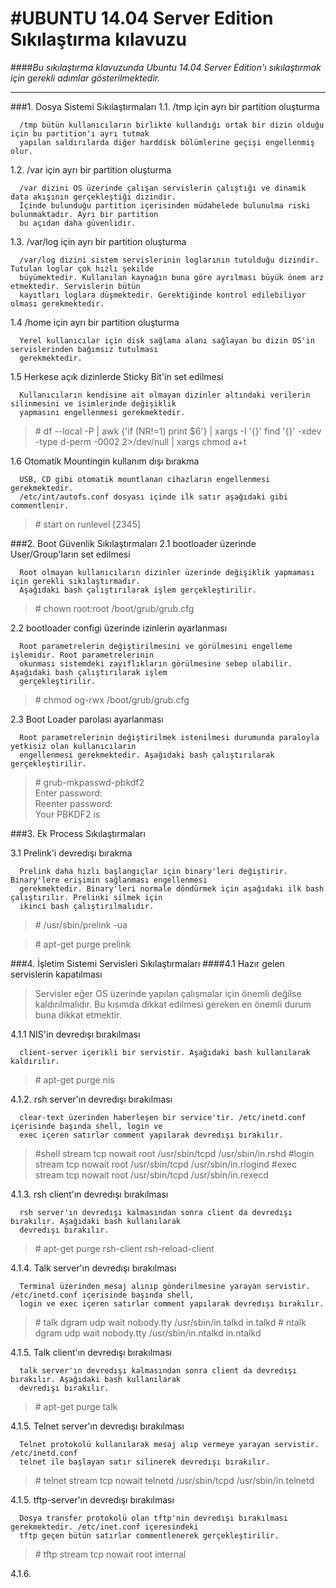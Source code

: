 #UBUNTU 14.04 Server Edition Sıkılaştırma kılavuzu
===================================================
####*Bu sıkılaştırma klavuzunda Ubuntu 14.04 Server Edition'ı sıkılaştırmak için gerekli adımlar gösterilmektedir.*
___________________________________________________________________________________________________________________

###1. Dosya Sistemi Sıkılaştırmaları
   1.1. /tmp için ayrı bir partition oluşturma
   
      /tmp bütün kullanıcıların birlikte kullandığı ortak bir dizin olduğu için bu partition'ı ayrı tutmak
      yapılan saldırılarda diğer harddisk bölümlerine geçişi engellenmiş olur.
   1.2. /var için ayrı bir partition oluşturma
   
      /var dizini OS üzerinde çalışan servislerin çalıştığı ve dinamik data akışının gerçekleştiği dizindir.
      İçinde bulunduğu partition içerisinden müdahelede bulunulma riski bulunmaktadır. Ayrı bir partition 
      bu açıdan daha güvenlidir.

   1.3. /var/log için ayrı bir partition oluşturma
   
      /var/log dizini sistem servislerinin loglarının tutulduğu dizindir. Tutulan loglar çok hızlı şekilde
      büyümektedir. Kullanılan kaynağın buna göre ayrılması büyük önem arz etmektedir. Servislerin bütün
      kayıtları loglara düşmektedir. Gerektiğinde kontrol edilebiliyor olması gerekmektedir.

   1.4 /home için ayrı bir partition oluşturma
   
      Yerel kullanıcılar için disk sağlama alanı sağlayan bu dizin OS'in servislerinden bağımsız tutulması
      gerekmektedir.
   
   1.5 Herkese açık dizinlerde Sticky Bit'in set edilmesi
   
      Kullanıcıların kendisine ait olmayan dizinler altındaki verilerin silinmesini ve isimlerinde değişiklik
      yapmasını engellenmesi gerekmektedir.
      
> \# df --local -P | awk {'if (NR!=1) print $6'} | xargs -I '{}' find '{}' -xdev -type d-perm -0002 2>/dev/null | xargs chmod a+t

   1.6 Otomatik Mountingin kullanım dışı bırakma
   
      USB, CD gibi otomatik mountlanan cihazların engellenmesi gerekmektedir.
      /etc/int/autofs.conf dosyası içinde ilk satır aşağıdaki gibi commentlenir.
   
> \# start on runlevel [2345]

###2. Boot Güvenlik Sıkılaştırmaları
   2.1 bootloader üzerinde User/Group'ların set edilmesi
   
      Root olmayan kullanıcıların dizinler üzerinde değişiklik yapmaması için gerekli sıkılaştırmadır.
      Aşağıdaki bash çalıştırılarak işlem gerçekleştirilir.

> \# chown root:root /boot/grub/grub.cfg
   
   2.2 bootloader configi üzerinde izinlerin ayarlanması
   
      Root parametrelerin değiştirilmesini ve görülmesini engelleme işlemidir. Root parametrelerinin
      okunması sistemdeki zayıflıkların görülmesine sebep olabilir. Aşağıdaki bash çalıştırılarak işlem
      gerçekleştirilir.

> \# chmod og-rwx /boot/grub/grub.cfg

   2.3 Boot Loader parolası ayarlanması
   
      Root parametrelerinin değiştirilmek istenilmesi durumunda paraloyla yetkisiz olan kullanıcıların
      engellenmesi gerekmektedir. Aşağıdaki bash çalıştırılarak gerçekleştirilir. 

>  \# grub-mkpasswd-pbkdf2   
>     Enter password: <password>   
>     Reenter password: <password>    
>     Your PBKDF2 is <encrypted-password>   

###3. Ek Process Sıkılaştırmaları

   3.1 Prelink'i devredışı bırakma
   
      Prelink daha hızlı başlangıçlar için binary'leri değiştirir. Binary'lere erişimin sağlanması engellenmesi
      gerekmektedir. Binary'leri normale döndürmek için aşağıdaki ilk bash çalıştırılır. Prelinki silmek için
      ikinci bash çalıştırılmalıdır.
   
> \# /usr/sbin/prelink -ua

> \# apt-get purge prelink

###4. İşletim Sistemi Servisleri Sıkılaştırmaları
####4.1 Hazır gelen servislerin kapatılması
   >Servisler eğer OS üzerinde yapılan çalışmalar için önemli değilse kaldırılmalıdır. Bu kısımda dikkat
   >edilmesi gereken en önemli durum buna dikkat etmektir.

   4.1.1 NIS'in devredışı bırakılması
   
      client-server içerikli bir servistir. Aşağıdaki bash kullanılarak kaldırılır.
> \# apt-get purge nis

   4.1.2. rsh server'ın devredışı bırakılması

      clear-text üzerinden haberleşen bir service'tir. /etc/inetd.conf içerisinde başında shell, login ve
      exec içeren satırlar comment yapılarak devredışı bırakılır.
   
>\#shell stream tcp nowait root /usr/sbin/tcpd /usr/sbin/in.rshd 
>\#login stream tcp nowait root /usr/sbin/tcpd /usr/sbin/in.rlogind 
>\#exec stream tcp nowait root /usr/sbin/tcpd /usr/sbin/in.rexecd

   4.1.3. rsh client'ın devredışı bırakılması

      rsh server'ın devredışı kalmasından sonra client da devredışı bırakılır. Aşağıdaki bash kullanılarak
      devredışı bırakılır.

> \# apt-get purge rsh-client rsh-reload-client

   4.1.4. Talk server'ın devredışı bırakılması
   
      Terminal üzerinden mesaj alınıp gönderilmesine yarayan servistir. /etc/inetd.conf içerisinde başında shell,
      login ve exec içeren satırlar comment yapılarak devredışı bırakılır.

> \# talk dgram udp wait nobody.tty /usr/sbin/in.talkd in.talkd 
> \# ntalk dgram udp wait nobody.tty /usr/sbin/in.ntalkd in.ntalkd

   4.1.5. Talk client'ın devredışı bırakılması

      talk server'ın devredışı kalmasından sonra client da devredışı bırakılır. Aşağıdaki bash kullanılarak
      devredışı bırakılır.

> \# apt-get purge talk

   4.1.5. Telnet server'ın devredışı bırakılması
   
      Telnet protokolü kullanılarak mesaj alıp vermeye yarayan servistir. /etc/inetd.conf
      telnet ile başlayan satır silinerek devredışı bırakılır.

> \# telnet stream tcp nowait telnetd /usr/sbin/tcpd /usr/sbin/in.telnetd

   4.1.5. tftp-server'ın devredışı bırakılması

      Dosya transfer protokolü olan tftp'nin devredışı bırakılması gerekmektedir. /etc/inet.conf içeresindeki
      tftp geçen bütün satırlar commentlenerek gerçekleştirilir.

> \# tftp stream tcp nowait root internal

   4.1.6.
